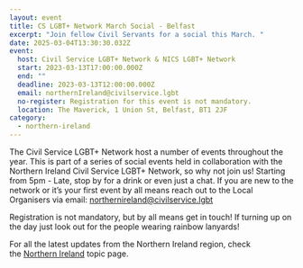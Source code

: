 ```yaml
---
layout: event
title: CS LGBT+ Network March Social - Belfast
excerpt: "Join fellow Civil Servants for a social this March. "
date: 2025-03-04T13:30:30.032Z
event:
  host: Civil Service LGBT+ Network & NICS LGBT+ Network
  start: 2023-03-13T17:00:00.000Z
  end: ""
  deadline: 2023-03-13T12:00:00.000Z
  email: northernIreland@civilservice.lgbt
  no-register: Registration for this event is not mandatory.
  location: The Maverick, 1 Union St, Belfast, BT1 2JF
category:
  - northern-ireland
---
```

The Civil Service LGBT+ Network host a number of events throughout the year. This is part of a series of social events held in collaboration with the Northern Ireland Civil Service LGBT+ Network, so why not join us! Starting from 5pm - Late, stop by for a drink or even just a chat. If you are new to the network or it’s your first event by all means reach out to the Local Organisers via email: northernireland@civilservice.lgbt

Registration is not mandatory, but by all means get in touch! If turning up on the day just look out for the people wearing rainbow lanyards!

For all the latest updates from the Northern Ireland region, check the [Northern Ireland](https://www.civilservice.lgbt/topic/northern-ireland) topic page.